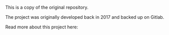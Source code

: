 This is a copy of the original repository.

The project was originally developed back in 2017 and backed up on Gitlab.

Read more about this project here: 
